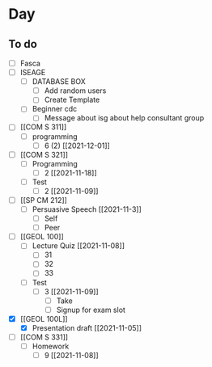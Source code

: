 

# Day 

## To do
- [ ] Fasca
- [ ] ISEAGE
	- [ ] DATABASE BOX
		- [ ] Add random users
		- [ ] Create Template
	- [ ] Beginner cdc
		- [ ] Message about isg about help consultant group 
- [ ] [[COM S 311]]
	- [ ] programming
		- [ ] 6 (2) [[2021-12-01]]
- [ ] [[COM S 321]]
	- [ ] Programming
		- [ ] 2 [[2021-11-18]]
	- [ ] Test
		- [ ] 2 [[2021-11-09]]
- [ ] [[SP CM 212]]
	- [ ] Persuasive Speech [[2021-11-3]]
		- [ ] Self 
		- [ ] Peer
- [ ] [[GEOL 100]] 
	- [ ] Lecture Quiz [[2021-11-08]]
		- [ ] 31
		- [ ] 32
		- [ ] 33
	- [ ] Test
		- [ ] 3 [[2021-11-09]]
			- [ ] Take
			- [ ] Signup for exam slot 
- [x] [[GEOL 100L]]
	- [x] Presentation draft [[2021-11-05]]
- [ ] [[COM S 331]]
	- [ ] Homework
		- [ ] 9 [[2021-11-08]]
